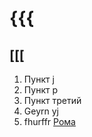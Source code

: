 # {{{
## [[[
1. Пункт j
2. Пункт p
3. Пункт третий
4. Geyrn yj
5. fhurffr
[Рома](https://www.google.com/url?sa=i&url=https%3A%2F%2Fwww.dota2.com%2Fhero%2Fpudge%3Fl%3Drussian&psig=AOvVaw0zSFiUQL8b7APnWQirNAIc&ust=1728721617620000&source=images&cd=vfe&opi=89978449&ved=0CBQQjRxqFwoTCIiP-YD0hYkDFQAAAAAdAAAAABAE)

